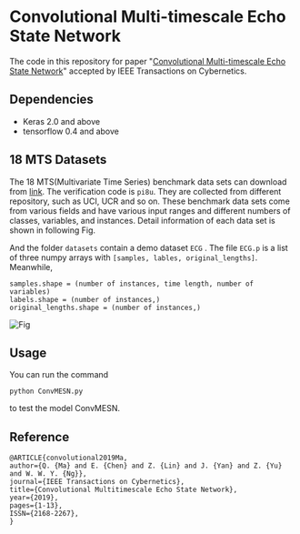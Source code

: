# Convolutional Multi-timescale Echo State Network
The code in this repository for paper "[Convolutional Multi-timescale Echo State Network](https://ieeexplore.ieee.org/document/8736487)" accepted by IEEE Transactions on Cybernetics.



## Dependencies

* Keras 2.0 and above
* tensorflow 0.4 and above



## 18 MTS Datasets

The 18 MTS(Multivariate Time Series) benchmark data sets can download from [link](https://pan.baidu.com/s/1xxWMMqN5FrkbIWjsze_reg). The verification code is `pi8u`. They are collected from different repository, such as UCI, UCR and so on. These benchmark data sets come from various fields and have various input ranges and different numbers of classes, variables, and instances. Detail information of each data set is shown in following Fig. 

And the folder `datasets` contain a demo dataset `ECG` .  The file `ECG.p`  is a list of three numpy arrays with `[samples, lables, original_lengths]`.  Meanwhile,

```
samples.shape = (number of instances, time length, number of variables)
labels.shape = (number of instances,)
original_lengths.shape = (number of instances,)
```

![Fig](https://github.com/qianlima-lab/ConvMESN/blob/master/MTS.JPG)



## Usage

You can run the command 
```
python ConvMESN.py
```
to test the model ConvMESN.


## Reference
```
@ARTICLE{convolutional2019Ma, 
author={Q. {Ma} and E. {Chen} and Z. {Lin} and J. {Yan} and Z. {Yu} and W. W. Y. {Ng}}, 
journal={IEEE Transactions on Cybernetics}, 
title={Convolutional Multitimescale Echo State Network}, 
year={2019}, 
pages={1-13}, 
ISSN={2168-2267}, 
}
```







